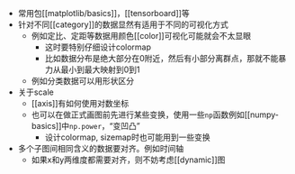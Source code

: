 - 常用包[[matplotlib/basics]]，[[tensorboard]]等
- 针对不同[[category]]的数据显然有适用于不同的可视化方式
  - 例如定比、定距等数据用颜色[[color]]可视化可能就会不太显眼
    - 这时要特别仔细设计colormap
    - 比如数据分布是绝大部分在0附近，然后有小部分离群点，那就不能暴力从最小到最大映射到0到1
  - 例如分类数据可以用形状区分
- 关于scale
  - [[axis]]有如何使用对数坐标
  - 也可以在做正式画图前先进行某些变换，使用一些`np`函数例如[[numpy-basics]]中`np.power`，“变凹凸”
    - 设计colormap, sizemap时也可能用到一些变换
- 多个子图间相同含义的数据要对齐。例如时间轴
  - 如果x和y两维度都需要对齐，则不妨考虑[[dynamic]]图